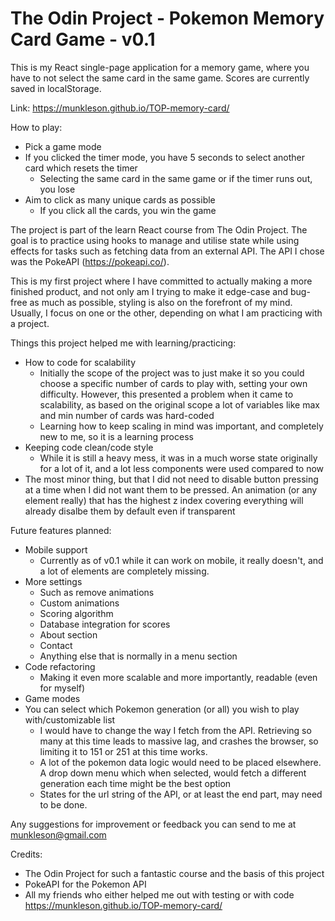 # The Odin Project - Pokemon Memory Card Game - v0.1

This is my React single-page application for a memory game, where you have to not select the same card in the same game. Scores are currently saved in localStorage.

Link: https://munkleson.github.io/TOP-memory-card/

How to play:
- Pick a game mode
- If you clicked the timer mode, you have 5 seconds to select another card which resets the timer
    - Selecting the same card in the same game or if the timer runs out, you lose
- Aim to click as many unique cards as possible
    - If you click all the cards, you win the game

The project is part of the learn React course from The Odin Project. The goal is to practice using hooks to manage and utilise state while using effects for tasks such as fetching data from an external API. The API I chose was the PokeAPI (https://pokeapi.co/).

This is my first project where I have committed to actually making a more finished product, and not only am I trying to make it edge-case and bug-free as much as possible, styling is also on the forefront of my mind. Usually, I focus on one or the other, depending on what I am practicing with a project.

Things this project helped me with learning/practicing:

-   How to code for scalability
    -   Initially the scope of the project was to just make it so you could choose a specific number of cards to play with, setting your own difficulty. However, this presented a problem when it came to scalability, as based on the original scope a lot of variables like max and min number of cards was hard-coded
    -   Learning how to keep scaling in mind was important, and completely new to me, so it is a learning process
-   Keeping code clean/code style
    -   While it is still a heavy mess, it was in a much worse state originally for a lot of it, and a lot less components were used compared to now
-   The most minor thing, but that I did not need to disable button pressing at a time when I did not want them to be pressed. An animation (or any element really) that has the highest z index covering everything will already disalbe them by default even if transparent


Future features planned:
- Mobile support
    - Currently as of v0.1 while it can work on mobile, it really doesn't, and a lot of elements are completely missing.
- More settings
    - Such as remove animations
    - Custom animations
    - Scoring algorithm
    - Database integration for scores
    - About section
    - Contact
    - Anything else that is normally in a menu section
- Code refactoring
    - Making it even more scalable and more importantly, readable (even for myself)
- Game modes
- You can select which Pokemon generation (or all) you wish to play with/customizable list
    - I would have to change the way I fetch from the API. Retrieving so many at this time leads to massive lag, and crashes the browser, so limiting it to 151 or 251 at this time works.
    - A lot of the pokemon data logic would need to be placed elsewhere. A drop down menu which when selected, would fetch a different generation each time might be the best option
    - States for the url string of the API, or at least the end part, may need to be done.

Any suggestions for improvement or feedback you can send to me at munkleson@gmail.com

Credits:
- The Odin Project for such a fantastic course and the basis of this project
- PokeAPI for the Pokemon API
- All my friends who either helped me out with testing or with code
https://munkleson.github.io/TOP-memory-card/